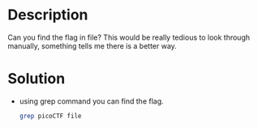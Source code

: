 # Description
Can you find the flag in file? This would be really tedious to look through manually, something tells me there is a better way.
# Solution 
+ using grep command you can find the flag.
  ```bash
  grep picoCTF file
```
